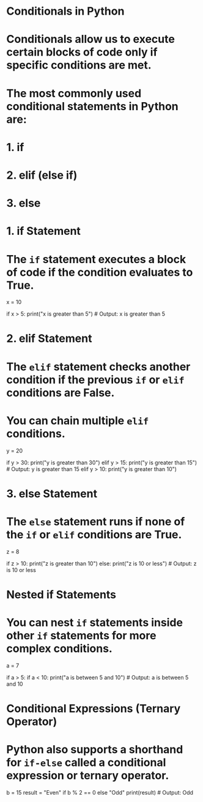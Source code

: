 # Conditionals in Python
#
# Conditionals allow us to execute certain blocks of code only if specific conditions are met.
# The most commonly used conditional statements in Python are:
# 1. if
# 2. elif (else if)
# 3. else

# 1. if Statement
# The `if` statement executes a block of code if the condition evaluates to True.

x = 10

if x > 5:
    print("x is greater than 5")  # Output: x is greater than 5

# 2. elif Statement
# The `elif` statement checks another condition if the previous `if` or `elif` conditions are False.
# You can chain multiple `elif` conditions.

y = 20

if y > 30:
    print("y is greater than 30")
elif y > 15:
    print("y is greater than 15")  # Output: y is greater than 15
elif y > 10:
    print("y is greater than 10")

# 3. else Statement
# The `else` statement runs if none of the `if` or `elif` conditions are True.

z = 8

if z > 10:
    print("z is greater than 10")
else:
    print("z is 10 or less")  # Output: z is 10 or less

# Nested if Statements
# You can nest `if` statements inside other `if` statements for more complex conditions.

a = 7

if a > 5:
    if a < 10:
        print("a is between 5 and 10")  # Output: a is between 5 and 10

# Conditional Expressions (Ternary Operator)
# Python also supports a shorthand for `if-else` called a conditional expression or ternary operator.

b = 15
result = "Even" if b % 2 == 0 else "Odd"
print(result)  # Output: Odd
